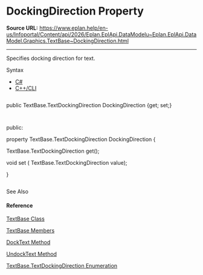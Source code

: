 # DockingDirection Property

**Source URL:** https://www.eplan.help/en-us/Infoportal/Content/api/2026/Eplan.EplApi.DataModelu~Eplan.EplApi.DataModel.Graphics.TextBase~DockingDirection.html

---

Specifies docking direction for text.

Syntax

- [C#](#i-syntax-CS)
- [C++/CLI](#i-syntax-CPP2005)

```
```
public TextBase.TextDockingDirection DockingDirection {get; set;}
```
```

```
```
public:
property TextBase.TextDockingDirection DockingDirection {
   TextBase.TextDockingDirection get();
   void set (    TextBase.TextDockingDirection value);
}
```
```



See Also

#### Reference

[TextBase Class](Eplan.EplApi.DataModelu~Eplan.EplApi.DataModel.Graphics.TextBase.html)
  
[TextBase Members](Eplan.EplApi.DataModelu~Eplan.EplApi.DataModel.Graphics.TextBase_members.html)
  
[DockText Method](Eplan.EplApi.DataModelu~Eplan.EplApi.DataModel.Graphics.TextBase~DockText.html)
  
[UndockText Method](Eplan.EplApi.DataModelu~Eplan.EplApi.DataModel.Graphics.TextBase~UndockText.html)
  
[TextBase.TextDockingDirection Enumeration](Eplan.EplApi.DataModelu~Eplan.EplApi.DataModel.Graphics.TextBase+TextDockingDirection.html)